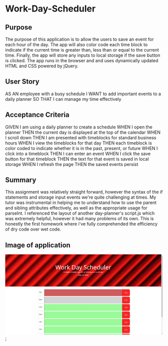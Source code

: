 # Work-Day-Scheduler

## Purpose
The purpose of this application is to allow the users to save an event for each hour of the day. The app will also color code each time block to indicate if the current time is greater than, less than or equal to the current time.
Finally, the app will store any inputs to local storage if the save button is clicked.
The app runs in the browser and and uses dynamically updated HTML and CSS powered by jQuery. 

## User Story
AS AN employee with a busy schedule
I WANT to add important events to a daily planner
SO THAT I can manage my time effectively

## Acceptance Criteria
GIVEN I am using a daily planner to create a schedule
WHEN I open the planner
THEN the current day is displayed at the top of the calendar
WHEN I scroll down
THEN I am presented with timeblocks for standard business hours
WHEN I view the timeblocks for that day
THEN each timeblock is color coded to indicate whether it is in the past, present, or future
WHEN I click into a timeblock
THEN I can enter an event
WHEN I click the save button for that timeblock
THEN the text for that event is saved in local storage
WHEN I refresh the page
THEN the saved events persist

## Summary 
This assignment was relatively straight forward, however the syntax of the if statements and storage input events we're quite challenging at times. My tutor was instrumental in helping me to understand how to use the parent and sibling attributes effectively, as well as the appropriate usage for parseInt. I referenced the layout of another day-planner's script.js which was extremely helpful, however it had many problems of its own. This is honestly the first homework where i've fully comprehended the efficiency of dry code over wet code. 

## Image of application 
![Image of work-day-scheduler](https://github.com/Michael-Veiga/Work-Day-Scheduler/blob/master/assets/images/work-day-schedule-pic.JPG?raw=true); 
